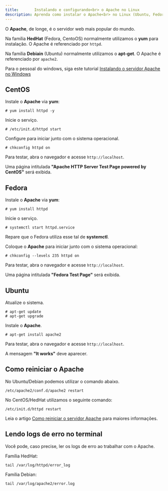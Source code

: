 ```yaml
---
title:       Instalando e configurando<br> o Apache no Linux
description: Aprenda como instalar o Apache<br> no Linux (Ubuntu, Fedora e CentOS)
---
```


O __Apache__, de longe, é o servidor web mais popular do mundo.

Na família __HedHat__ (Fedora, CentoOS) normalmente utilizamos o __yum__ para instalação. O Apache é referenciado por `httpd`.

Na família __Debiain__ (Ubuntu) normalmente utilizamos o __apt-get__. O Apache é referenciado por `apache2`.

Para o pessoal do windows, siga este tutorial [Instalando o servidor Apache no Windows](http://www.superdownloads.com.br/materias/instalando-servidor-apache-no-windows-linux.html "link-externo")




CentOS
---

Instale o __Apache__ via __yum__:

    # yum install httpd -y 

Inicie o serviço.

    # /etc/init.d/httpd start


Configure para iniciar junto com o sistema operacional.

    # chkconfig httpd on

Para testar, abra o navegador e acesse `http://localhost`.

Uma página intitulada __"Apache HTTP Server Test Page powered by CentOS"__ será exibida.




Fedora
---

Instale o __Apache__ via __yum__:

    # yum install httpd


Inicie o serviço.

    # systemctl start httpd.service

Repare que o Fedora utiliza esse tal de __systemctl__.

Coloque o __Apache__ para iniciar junto com o sistema operacional:

    # chkconfig --levels 235 httpd on
    
Para testar, abra o navegador e acesse `http://localhost`. 

Uma página intitulada __"Fedora Test Page"__ será exibida.




Ubuntu
---

Atualize o sistema.

    # apt-get update
    # apt-get upgrade 

Instale o __Apache__.

    # apt-get install apache2

Para testar, abra o navegador e acesse `http://localhost`.

A mensagem __"It works"__ deve aparecer.




Como reiniciar o Apache
---

No Ubuntu/Debian podemos utilizar o comando abaixo.

    /etc/apache2/conf.d/apache2 restart

No CentOS/HedHat utilizamos o seguinte comando:

    /etc/init.d/httpd restart

Leia o artigo [Como reiniciar o servidor Apache](/linux/reiniciar-servidor-apache/) para maiores informações.




Lendo logs de erro no terminal
---

Você pode, caso precise, ler os logs de erro ao trabalhar com o Apache.

Família HedHat:

    tail /var/log/httpd/error_log

Família Debian:

    tail /var/log/apache2/error.log